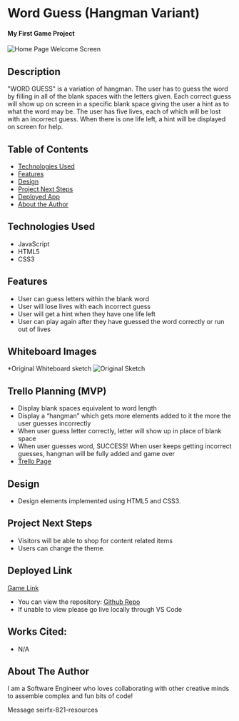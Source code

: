 # Word Guess (Hangman Variant)

#### My First Game Project
<img src="file:///var/folders/6f/ljf8y5vn0yx6kxbx66lbvbdw0000gn/T/TemporaryItems/NSIRD_screencaptureui_7FmeLq/Screen%20Shot%202023-10-20%20at%206.55.22%20PM.png" alt="Home Page Welcome Screen"/>

## Description
"WORD GUESS" is a variation of hangman. The user has to guess the word by filling in all of the blank spaces with the letters given. Each correct guess will show up on screen in a specific blank space giving the user a hint as to what the word may be. The user has five lives, each of which will be lost with an incorrect guess. When there is one life left, a hint will be displayed on screen for help. 

## Table of Contents
* [Technologies Used](#technologiesused)
* [Features](#features)
* [Design](#design)
* [Project Next Steps](#nextsteps)
* [Deployed App](#deployment)
* [About the Author](#author)

## <a name="technologiesused"></a>Technologies Used
* JavaScript
* HTML5
* CSS3


## Features
* User can guess letters within the blank word
* User will lose lives with each incorrect guess
* User will get a hint when they have one life left
* User can play again after they have guessed the word correctly or run out of lives

## Whiteboard Images
*Original Whiteboard sketch
<img src="https://i.imgur.com/lifUDtM.jpeg" alt="Original Sketch"/>

## Trello Planning (MVP)
* Display blank spaces equivalent to word length
* Display a “hangman” which gets more elements added to it the more the user guesses incorrectly
* When user guess letter correctly, letter will show up in place of blank space
* When user guesses word, SUCCESS! When user keeps getting incorrect guesses, hangman will be fully added and game over
* [Trello Page](https://trello.com/b/zXDHVxUz/spaceman-hangman)

## <a name="design"></a>Design
* Design elements implemented using HTML5 and CSS3. 


## <a name="nextsteps"></a>Project Next Steps
* Visitors will be able to shop for content related items
* Users can change the theme.

## <a name="deployment"></a>Deployed Link
[Game Link](https://haroonkhan0629.github.io/hangmanProject/)

* You can view the repository:
[Github Repo](https://github.com/Haroonkhan0629/hangmanProject)
* If unable to view please go live locally through VS Code
    
## Works Cited:
* N/A


## <a name="author"></a>About The Author
I am a Software Engineer who loves collaborating with other creative minds to assemble complex and fun bits of code!











Message seirfx-821-resources










